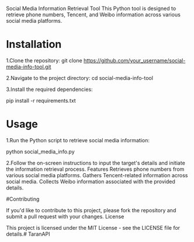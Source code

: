 Social Media Information Retrieval Tool
This Python tool is designed to retrieve phone numbers, Tencent, and Weibo information across various social media platforms.
# Installation
1.Clone the repository:
   git clone https://github.com/your_username/social-media-info-tool.git

2.Navigate to the project directory:
   cd social-media-info-tool

3.Install the required dependencies:

   pip install -r requirements.txt

# Usage
1.Run the Python script to retrieve social media information:

   python social_media_info.py

2.Follow the on-screen instructions to input the target's details and initiate the information retrieval process.
Features
Retrieves phone numbers from various social media platforms.
Gathers Tencent-related information across social media.
Collects Weibo information associated with the provided details.

#Contributing

If you'd like to contribute to this project, please fork the repository and submit a pull request with your changes.
License

This project is licensed under the MIT License - see the LICENSE file for details.# TaranAPI
